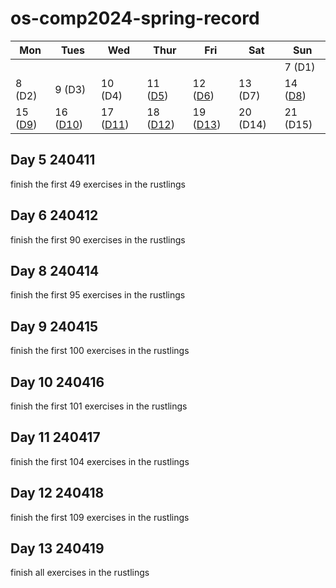# os-comp2024-spring-record

| Mon                  | Tues                 | Wed                  | Thur                 | Fri                  | Sat                  | Sun                  |
|----------------------|----------------------|----------------------|----------------------|----------------------|----------------------|----------------------|
|                      |                      |                      |                      |                      |                      |7 (D1)                |
|8 (D2)                |9 (D3)                |10 (D4)               | 11 ([D5](#day-5-240411)) |12 ([D6](#day-6-240412)) |13   (D7)   |14 ([D8](#day-8-240414))                   |
|15 ([D9](#day-9-240415))  |16 ([D10](#day-10-240416))                |17 ([D11](#day-11-240417))               | 18 ([D12](#day-12-240418)) |19 ([D13](#day-13-240419)) |20   (D14)   |21 (D15)                   |



## Day 5 240411
finish the first 49 exercises in the rustlings 

## Day 6 240412
finish the first 90 exercises in the rustlings 

## Day 8 240414
finish the first 95 exercises in the rustlings 

## Day 9 240415
finish the first 100 exercises in the rustlings 

## Day 10 240416
finish the first 101 exercises in the rustlings 

## Day 11 240417
finish the first 104 exercises in the rustlings 

## Day 12 240418
finish the first 109 exercises in the rustlings 

## Day 13 240419
finish all exercises in the rustlings 
